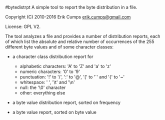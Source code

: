 #bytedistrpt
A simple tool to report the byte distribution in a file.

Copyright (C) 2010-2016 Erik Cumps <erik.cumps@gmail.com>

License: GPL V2.

The tool analyzes a file and provides a number of distribution reports, each
of which list the absolute and relative number of occurrences of the 255
different byte values and of some character classes:

* a character class distribution report for

	* alphabetic characters: 'A' to 'Z' and 'a' to 'z'
	* numeric characters: '0' to '9'
	* punctuation: '!' to '/', ':' to '@', '[' to '`' and '{' to '~'
	* whitespace: ' ', '\t' and '\n'
	* null: the '\0' character
	* other: everything else
	
* a byte value distribution report, sorted on frequency

* a byte value report, sorted on byte value
